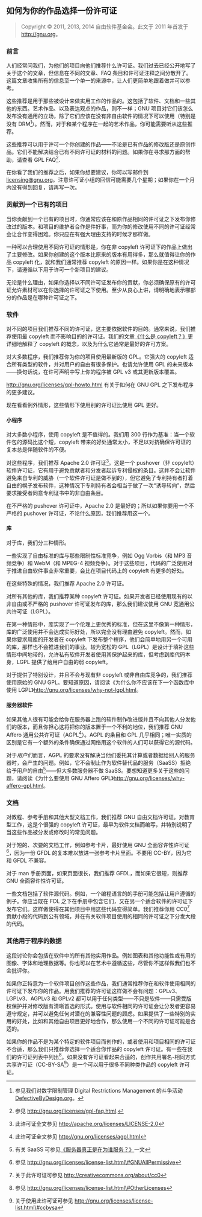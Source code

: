 ## 如何为你的作品选择一份许可证<!--(pandoc) {#pandoc_license-recommendations}(pandoc)--> <!--(po)2018-01-01 05:57+0000,2019-06-25 22:51+0800,licenses/license-recommendations.zh-cn.po(po)-->

> Copyright © 2011, 2013, 2014 自由软件基金会。此文于 2011 年首发于 <http://gnu.org>。

### 前言

人们经常问我们，为他们的项目向他们推荐什么许可证。我们过去已经公开地写了关于这个的文章，但信息在不同的文章、FAQ 条目和许可证注释之间分散开了。这篇文章收集所有的信息至一个单一的来源中，让人们更简单地跟着做并可以参考。

这些推荐是用于那些被设计来做实用工作的作品的。这包括了软件、文档和一些其他的东西。艺术作品、以及表达观点的作品，则不一样；GNU 项目对它们该怎么发布没有通用的立场，除了它们应该在没有非自由软件的情况下可以使用（特别是没有 DRM[^recon-1]）。然而，对于和某个程序在一起的艺术作品，你可能需要听从这些推荐。

这些推荐可以用于许可一个你创建的作品——不论是已有作品的修改版还是原创作品。它们不能解决结合已有不同许可证的材料的问题。如果你在寻求那方面的帮助，请查看 GPL FAQ[^recon-2].

在你看了我们的推荐之后，如果你想要建议，你可以写邮件到 <licensing@gnu.org>。注意许可证小组的回信可能需要几个星期；如果你在一个月内没有得到回复，请再写一次。

### 贡献到一个已有的项目

当你贡献到一个已有的项目时，你通常应该在和原作品相同的许可证之下发布你修改过的版本。和项目的维护者合作是件好事，而为你的修改使用不同的许可证经常会让合作变得困难。你只应在有强大理由支持的时候才那样做。

一种可以合理使用不同许可证的情形是，你在非 copyleft 许可证下的作品上做出了主要修改。如果你创建的这个版本比原来的版本有用得多，那么就值得让你的作品 copyleft 化，就和我们通常推荐 copyleft 的原因一样。如果你是在这种情况下，请遵循以下用于许可一个新项目的建议。

无论是什么理由，如果你选择以不同许可证发布你的贡献，你必须确保原有的许可证允许素材可以在你选择的许可证之下使用。至少从良心上讲，请明确地表示哪部分的作品是在哪种许可证之下。

### 软件

对不同的项目我们推荐不同的许可证，这主要依据软件的目的。通常来说，我们推荐使用最 copyleft 而不影响目的的许可证。我们的文章[《什么是 copyleft？》](copyleft.md)更详细地解释了 copyleft 的概念，以及为什么它通常是最好的许可方案。

对大多数程序，我们推荐你为你的项目使用最新版的 GPL。它强大的 copyleft 适合所有类型的软件，并对用户的自由有很多保护。也请允许使用 GPL 的未来版本——换句话说，在许可声明中写上你的程序被 GPL v3 或其更新版本覆盖。

<http://gnu.org/licenses/gpl-howto.html> 有关于如何在 GNU GPL 之下发布程序的更多建议。

现在看看例外情形，这些情形下使用别的许可证比使用 GPL 更好。

#### 小程序

对大多数小程序，使用 copyleft 是不值得的。我们用 300 行作为基准：当一个软件包的源码比这个短，copyleft 带来的好处通常太小，不足以对抗确保许可证的复本总是伴随软件的不便。

对这些程序，我们推荐 Apache 2.0 许可证[^recon-3]。这是一个 pushover（非 copyleft）软件许可证，它有用于避免贡献者和分发者起诉专利侵权的条目。这并不会让软件避免来自专利的威胁（一个软件许可证是做不到的），但它避免了专利持有者打着自由的幌子发布软件，这种情况下专利持有者会相当于做了一次“诱导转向”，然后要求接受者同意专利证书中的非自由条目。

在不严格的 pushover 许可证中，Apache 2.0 是最好的；所以如果你要用一个不严格的 pushover 许可证，不论什么原因，我们推荐用这一个。

#### 库

对于库，我们分三种情形。

一些实现了自由标准的库与那些限制性标准竞争，例如 Ogg Vorbis（和 MP3 音频竞争）和 WebM（和 MPEG-4 视频竞争）。对于这些项目，代码的广泛使用对于推进自由软件事业非常重要，会比在项目代码上的 copyleft 有更多的好处。

在这些特殊的情况，我们推荐 Apache 2.0 许可证。

对所有其他的库，我们推荐某种 copyleft 许可证。如果开发者已经使用现有的以非自由或不严格的 pushover 许可证发布的库，那么我们建议使用 GNU 宽通用公共许可证（LGPL）。

在第一种情形中，库实现了一个伦理上更优秀的标准，但在这里不像第一种情形，库的广泛使用并不会达成实际好处，所以完全没有理由避免 copyleft。然而，如果你要求用库的开发者在 copyleft 下发布整个程序，他们会简单地用另一个可用的库，那样也不会推进我们的事业。较为宽松的 GPL（LGPL）是设计于填补这些情形中间地带的，允许私有软件开发者使用其保护起来的库，但考虑到库代码本身，LGPL 提供了给用户自由的弱 copyleft。

对于提供了特别设计，并且不会与现有非 copyleft 或非自由库竞争的，我们推荐使用原始的 GNU GPL。要知道原因，请阅读《为什么你不应该在下一个函数库中使用 LGPL》<http://gnu.org/licenses/why-not-lgpl.html>。

#### 服务器软件

如果其他人很有可能会给你在服务器上跑的软件制作改进版并且不向其他人分发他们的版本，而且你担心这将把你的版本置于一个不利的地位，我们推荐 GNU Affero 通用公共许可证（AGPL[^recon-4]）。AGPL 的条目和 GPL 几乎相同；唯一实质的区别是它有一个额外的条件确保通过网络用这个软件的人们可以获得它的源代码。

对于*用户们*而言，AGPL 的要求没有解决当他们委托其计算或者数据给别人的服务器时，会产生的问题。例如，它不会制止作为软件替代品的服务（SaaSS）拒绝给予用户的自由[^recon-5]——但大多数服务器不做 SaaSS。要想知道更多关于这些的问题，请阅读《为什么要使用 GNU Affero GPL》<http://gnu.org/licenses/why-affero-gpl.html>。

### 文档

对教程、参考手册和其他大型文档工作，我们推荐 GNU 自由文档许可证。对教育型工作，这是个很强的 copyleft 许可证，最早为软件文档而编写，并特别说明了当这些作品被分发或修改时的常见问题。

对于短的、次要的文档工作，例如参考卡片，最好使用 GNU 全面容许性许可证[^recon-6]，因为一份 GFDL 的复本难以放进一张参考卡片里面。不要用 CC-BY，因为它和 GFDL 不兼容。

对于 man 手册页面，如果页面很长，我们推荐 GFDL，而如果它很短，则推荐 GNU 全面容许性许可证。

一些文档包括了软件源代码。例如，一个编程语言的的手册可能包括让用户遵循的例子。你应当既在 FDL 之下在手册中包含它们，又在另一个适合软件的许可证下发布它们。这样做使得在其他项目中用这些代码变得简单。我们推荐你用 CC0[^recon-7] 贡献小段的代码到公有领域，并在有关软件项目使用的相同的许可证之下分发大段的代码。

### 其他用于程序的数据

这段讨论你会包括在软件中的所有其他实用作品。例如图表和其他功能性或有用的图像、字体和地理数据等。你也可以在艺术中遵循这些，尽管你不这样做我们也不会批评你。

如果你正特意为一个软件项目创作这些作品，我们通常推荐你在和软件使用相同的许可证下发布你的作品。用我们推荐的许可证这样做不会有问题：GPLv3、LGPLv3、AGPLv3 和 GPLv2 都可以用于任何类型——不只是软件——只需受版权保护并对修改版有清晰首选的形式。使用与软件相同的许可证会让分发者更容易遵守规定，并可以避免任何对潜在的兼容性问题的顾虑。如果提供了一些特别的实用的好处，比如和其他自由项目更好地合作，那么使用一个不同的许可证可能是合适的。

如果你的作品不是为某个特定的软件项目而创作的，或者使用和项目相同的许可证不合适，那么我们只推荐你选择一个适合你作品的 copyleft 许可证。有一些在我们的许可证列表中列出[^recon-8]。如果没有许可证看起来合适的，创作共用署名-相同方式共享许可证（CC-BY-SA[^recon-9]）是一个可以用于很多不同种类作品的 copyleft 许可证。

 [^recon-1]: 参见我们对数字限制管理 Digital Restrictions Management 的斗争活动 [DefectiveByDesign.org](https://DefectiveByDesign.org)。

 [^recon-2]: 参见 <http://gnu.org/licenses/gpl-faq.html>.

 [^recon-3]: 此许可证全文参见 <http://apache.org/licenses/LICENSE-2.0>

 [^recon-4]: 此许可证全文参见 <http://gnu.org/licenses/agpl.html>

 [^recon-5]: 有关 SaaSS 可参见[《服务器真正是在为谁服务？》](who-does-that-server-really-serve.md)一文

 [^recon-6]: 参见 <http://gnu.org/licenses/license-list.html\#GNUAllPermissive>

 [^recon-7]: 关于此许可证可参见 <http://creativecommons.org/about/cc0> 

 [^recon-8]: 参见 <http://gnu.org/licenses/license-list.html\#OtherLicenses>

 [^recon-9]: 关于使用此许可证可参见 <http://gnu.org/licenses/license-list.html\#ccbysa>
